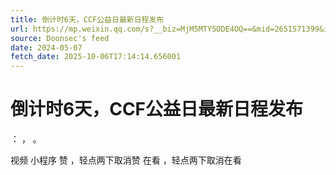 ```yaml
---
title: 倒计时6天，CCF公益日最新日程发布
url: https://mp.weixin.qq.com/s?__biz=MjM5MTY5ODE4OQ==&mid=2651571399&idx=1&sn=7403bd0d06aadd28f26d188dc5c88d71
source: Doonsec's feed
date: 2024-05-07
fetch_date: 2025-10-06T17:14:14.656001
---
```


# 倒计时6天，CCF公益日最新日程发布

：
，
。

视频
小程序
赞
，轻点两下取消赞
在看
，轻点两下取消在看
